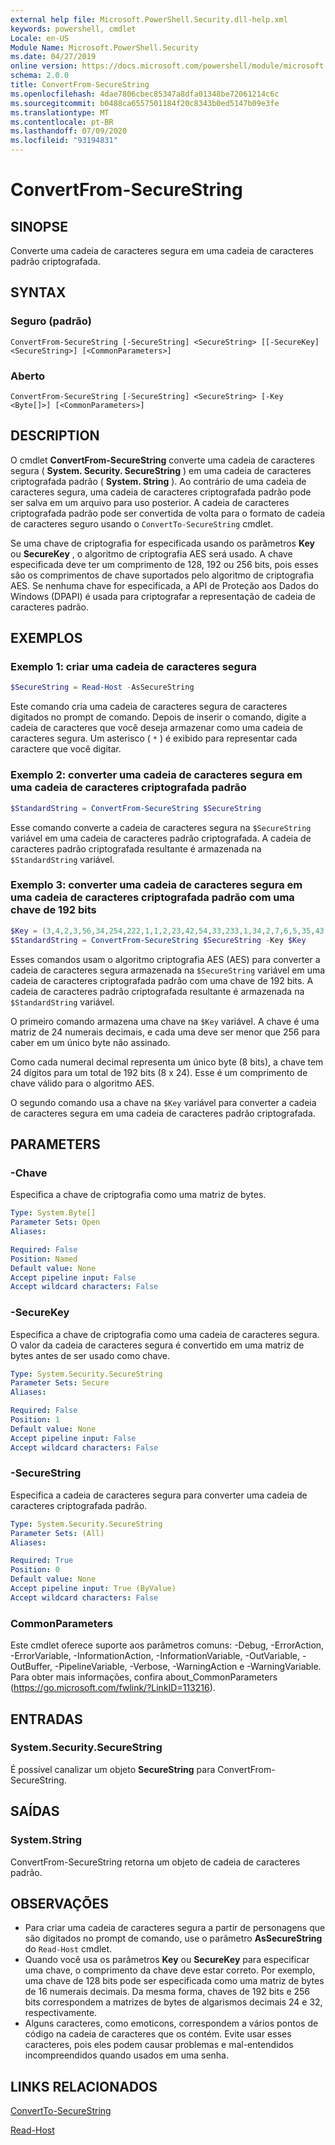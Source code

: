 ```yaml
---
external help file: Microsoft.PowerShell.Security.dll-help.xml
keywords: powershell, cmdlet
Locale: en-US
Module Name: Microsoft.PowerShell.Security
ms.date: 04/27/2019
online version: https://docs.microsoft.com/powershell/module/microsoft.powershell.security/convertfrom-securestring?view=powershell-5.1&WT.mc_id=ps-gethelp
schema: 2.0.0
title: ConvertFrom-SecureString
ms.openlocfilehash: 4dae7806cbec85347a8dfa01348be72061214c6c
ms.sourcegitcommit: b0488ca6557501184f20c8343b0ed5147b09e3fe
ms.translationtype: MT
ms.contentlocale: pt-BR
ms.lasthandoff: 07/09/2020
ms.locfileid: "93194831"
---
```

# ConvertFrom-SecureString

## SINOPSE
Converte uma cadeia de caracteres segura em uma cadeia de caracteres padrão criptografada.

## SYNTAX

### Seguro (padrão)

```
ConvertFrom-SecureString [-SecureString] <SecureString> [[-SecureKey] <SecureString>] [<CommonParameters>]
```

### Aberto

```
ConvertFrom-SecureString [-SecureString] <SecureString> [-Key <Byte[]>] [<CommonParameters>]
```

## DESCRIPTION

O cmdlet **ConvertFrom-SecureString** converte uma cadeia de caracteres segura ( **System. Security. SecureString** ) em uma cadeia de caracteres criptografada padrão ( **System. String** ). Ao contrário de uma cadeia de caracteres segura, uma cadeia de caracteres criptografada padrão pode ser salva em um arquivo para uso posterior. A cadeia de caracteres criptografada padrão pode ser convertida de volta para o formato de cadeia de caracteres seguro usando o `ConvertTo-SecureString` cmdlet.

Se uma chave de criptografia for especificada usando os parâmetros **Key** ou **SecureKey** , o algoritmo de criptografia AES será usado. A chave especificada deve ter um comprimento de 128, 192 ou 256 bits, pois esses são os comprimentos de chave suportados pelo algoritmo de criptografia AES. Se nenhuma chave for especificada, a API de Proteção aos Dados do Windows (DPAPI) é usada para criptografar a representação de cadeia de caracteres padrão.

## EXEMPLOS

### Exemplo 1: criar uma cadeia de caracteres segura

```powershell
$SecureString = Read-Host -AsSecureString
```

Este comando cria uma cadeia de caracteres segura de caracteres digitados no prompt de comando. Depois de inserir o comando, digite a cadeia de caracteres que você deseja armazenar como uma cadeia de caracteres segura. Um asterisco ( `*` ) é exibido para representar cada caractere que você digitar.

### Exemplo 2: converter uma cadeia de caracteres segura em uma cadeia de caracteres criptografada padrão

```powershell
$StandardString = ConvertFrom-SecureString $SecureString
```

Esse comando converte a cadeia de caracteres segura na `$SecureString` variável em uma cadeia de caracteres padrão criptografada. A cadeia de caracteres padrão criptografada resultante é armazenada na `$StandardString` variável.

### Exemplo 3: converter uma cadeia de caracteres segura em uma cadeia de caracteres criptografada padrão com uma chave de 192 bits

```powershell
$Key = (3,4,2,3,56,34,254,222,1,1,2,23,42,54,33,233,1,34,2,7,6,5,35,43)
$StandardString = ConvertFrom-SecureString $SecureString -Key $Key
```

Esses comandos usam o algoritmo criptografia AES (AES) para converter a cadeia de caracteres segura armazenada na `$SecureString` variável em uma cadeia de caracteres criptografada padrão com uma chave de 192 bits. A cadeia de caracteres padrão criptografada resultante é armazenada na `$StandardString` variável.

O primeiro comando armazena uma chave na `$Key` variável. A chave é uma matriz de 24 numerais decimais, e cada uma deve ser menor que 256 para caber em um único byte não assinado.

Como cada numeral decimal representa um único byte (8 bits), a chave tem 24 dígitos para um total de 192 bits (8 x 24). Esse é um comprimento de chave válido para o algoritmo AES.

O segundo comando usa a chave na `$Key` variável para converter a cadeia de caracteres segura em uma cadeia de caracteres padrão criptografada.

## PARAMETERS

### -Chave

Especifica a chave de criptografia como uma matriz de bytes.

```yaml
Type: System.Byte[]
Parameter Sets: Open
Aliases:

Required: False
Position: Named
Default value: None
Accept pipeline input: False
Accept wildcard characters: False
```

### -SecureKey

Especifica a chave de criptografia como uma cadeia de caracteres segura. O valor da cadeia de caracteres segura é convertido em uma matriz de bytes antes de ser usado como chave.

```yaml
Type: System.Security.SecureString
Parameter Sets: Secure
Aliases:

Required: False
Position: 1
Default value: None
Accept pipeline input: False
Accept wildcard characters: False
```

### -SecureString

Especifica a cadeia de caracteres segura para converter uma cadeia de caracteres criptografada padrão.

```yaml
Type: System.Security.SecureString
Parameter Sets: (All)
Aliases:

Required: True
Position: 0
Default value: None
Accept pipeline input: True (ByValue)
Accept wildcard characters: False
```

### CommonParameters

Este cmdlet oferece suporte aos parâmetros comuns: -Debug, -ErrorAction, -ErrorVariable, -InformationAction, -InformationVariable, -OutVariable, -OutBuffer, -PipelineVariable, -Verbose, -WarningAction e -WarningVariable. Para obter mais informações, confira about_CommonParameters (https://go.microsoft.com/fwlink/?LinkID=113216).

## ENTRADAS

### System.Security.SecureString

É possível canalizar um objeto **SecureString** para ConvertFrom-SecureString.

## SAÍDAS

### System.String

ConvertFrom-SecureString retorna um objeto de cadeia de caracteres padrão.

## OBSERVAÇÕES

- Para criar uma cadeia de caracteres segura a partir de personagens que são digitados no prompt de comando, use o parâmetro **AsSecureString** do `Read-Host` cmdlet.
- Quando você usa os parâmetros **Key** ou **SecureKey** para especificar uma chave, o comprimento da chave deve estar correto. Por exemplo, uma chave de 128 bits pode ser especificada como uma matriz de bytes de 16 numerais decimais.
  Da mesma forma, chaves de 192 bits e 256 bits correspondem a matrizes de bytes de algarismos decimais 24 e 32, respectivamente.
- Alguns caracteres, como emoticons, correspondem a vários pontos de código na cadeia de caracteres que os contém. Evite usar esses caracteres, pois eles podem causar problemas e mal-entendidos incompreendidos quando usados em uma senha.

## LINKS RELACIONADOS

[ConvertTo-SecureString](ConvertTo-SecureString.md)

[Read-Host](../Microsoft.PowerShell.Utility/Read-Host.md)
